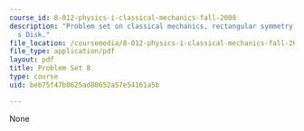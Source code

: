 ```yaml
---
course_id: 8-012-physics-i-classical-mechanics-fall-2008
description: "Problem set on classical mechanics, rectangular symmetry, and Euler\u2019\
  s Disk."
file_location: /coursemedia/8-012-physics-i-classical-mechanics-fall-2008/beb75f47b0625ad80652a57e54161a5b_ps8.pdf
file_type: application/pdf
layout: pdf
title: Problem Set 8
type: course
uid: beb75f47b0625ad80652a57e54161a5b

---
```

None